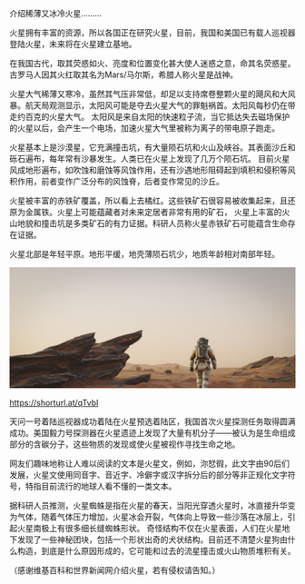 介绍稀薄又冰冷火星.........


火星拥有丰富的资源，所以各国正在研究火星，目前，我国和美国已有载人巡视器登陆火星，未来将在火星建立基地。

在我国古代，取其荧惑如火、亮度和位置变化甚大使人迷惑之意，命其名荧惑星。古罗马人因其火红取其名为Mars/马尔斯，希腊人称火星是战神。

火星大气稀薄又寒冷，虽然其气压非常低，却足以支持席卷整颗火星的飓风和大风暴。航天局观测显示，太阳风可能是夺去火星大气的罪魁祸首。太阳风每秒仍在带走约百克的火星大气。
太阳风是来自太阳的快速粒子流，当它抵达失去磁场保护的火星以后，会产生一个电场，加速火星大气里被称为离子的带电原子跑走。

火星基本上是沙漠星，它充满撞击坑，有大量陨石坑和火山及峡谷。其表面沙丘和砾石遍布，每年常有沙暴发生。人类已在火星上发现了几万个陨石坑。
目前火星风成地形遍布，如吹蚀和磨蚀等风蚀作用，还有沙遇地形阻碍起到填积和侵积等风积作用，前者变作广泛分布的风蚀脊，后者变作常见的沙丘。

火星被丰富的赤铁矿覆盖，所以看上去橘红。这些铁矿石很容易被收集起来，且还原为金属铁。火星上可能蕴藏者对未来定居者非常有用的矿石，
火星上丰富的火山地貌和撞击坑是多类矿石的有力证据。科研人员称火星赤铁矿石可能蕴含生命存在证据。

火星北部是年轻平原。地形平缓，地壳薄陨石坑少，地质年龄相对南部年轻。


![介绍稀薄又冰冷火星](https://github.com/ywangnccu/ywang/blob/main/images/Mars.jpg)

https://shorturl.at/qTvbI

天问一号着陆巡视器成功着陆在火星预选着陆区，我国首次火星探测任务取得圆满成功。美国毅力号探测器在火星遗迹上发现了大量有机分子——被认为是生命组成部分的含碳分子，这些物质的发现或使火星被视作寻找生命之地。

网友们趣味地称让人难以阅读的文本是火星文，例如，沵恏徦，此文字由90后们发展，火星文使用同音字、音近字、冷僻字或汉字拆分后的部分等非正规化文字符号，特指目前流行的地球人看不懂的一类文本。

据科研人员推测，火星蜘蛛是指在火星的春天，当阳光穿透火星时，冰直接升华变为气体，随着气体压力增加，火星冰会开裂，气体向上导致一些沙落在冰层上，引起火星南极上有很多细长缝蜘蛛形状。
奇怪结构不仅在火星表面，人们在火星地下发现了一些神秘团块，包括一个形状出奇的犬状结构。目前还不清楚火星狗由什么构造，到底是什么原因形成的，它可能和过去的流星撞击或火山物质堆积有关。


（感谢维基百科和世界新闻网介绍火星，若有侵权请告知。）
